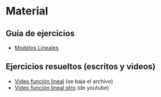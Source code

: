 # Material

## Guía de ejercicios

* [Modelos Lineales]()

## Ejercicios resueltos (escritos y videos)

* [Video función lineal](assets/cursada/lineal_v1.0.mkv) (se baja el archivo)
* [Video función lineal otro](https://www.youtube.com/watch?v=AoZpzAoC1Qg) (de youtube)


